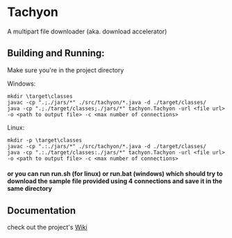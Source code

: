 # Tachyon
A multipart file downloader (aka. download accelerator)

## Building and Running:
Make sure you're in the project directory<br>

Windows:
```
mkdir \target\classes
javac -cp ".;./jars/*" ./src/tachyon/*.java -d ./target/classes/
java -cp ".;./target/classes;./jars/*" tachyon.Tachyon -url <file url> -o <path to output file> -c <max number of connections>
```

Linux:
```
mkdir -p \target\classes
javac -cp ".:./jars/*" ./src/tachyon/*.java -d ./target/classes/
java -cp ".:./target/classes:./jars/*" tachyon.Tachyon -url <file url> -o <path to output file> -c <max number of connections>
```

#### or you can run run.sh (for linux) or run.bat (windows) which should try to download the sample file provided using 4 connections and save it in the same directory

## Documentation
check out the project's [Wiki](https://github.com/sam46/Tachyon/wiki)
